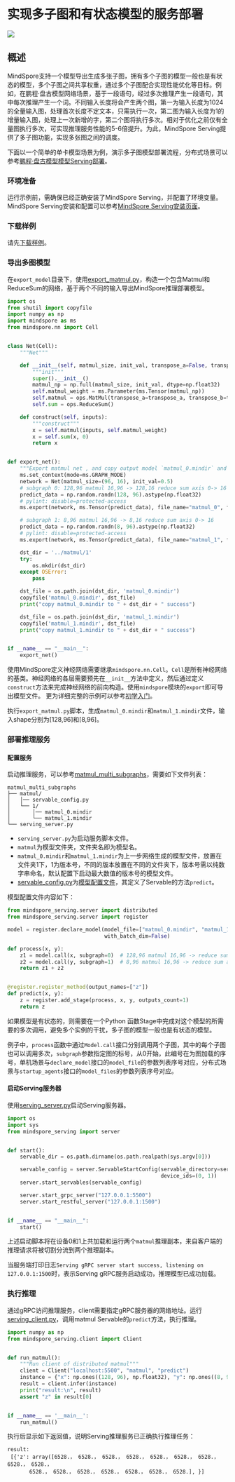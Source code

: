 # 实现多子图和有状态模型的服务部署

<a href="https://gitee.com/mindspore/docs/blob/r2.0.0-alpha/docs/serving/docs/source_zh_cn/serving_multi_subgraphs.md" target="_blank"><img src="https://mindspore-website.obs.cn-north-4.myhuaweicloud.com/website-images/master/resource/_static/logo_source.png"></a>

## 概述

MindSpore支持一个模型导出生成多张子图，拥有多个子图的模型一般也是有状态的模型，多个子图之间共享权重，通过多个子图配合实现性能优化等目标。例如，在鹏程·盘古模型网络场景，基于一段语句，经过多次推理产生一段语句，其中每次推理产生一个词。不同输入长度将会产生两个图，第一为输入长度为1024的全量输入图，处理首次长度不定文本，只需执行一次，第二图为输入长度为1的增量输入图，处理上一次新增的字，第二个图将执行多次。相对于优化之前仅有全量图执行多次，可实现推理服务性能的5-6倍提升。为此，MindSpore Serving提供了多子图功能，实现多张图之间的调度。

下面以一个简单的单卡模型场景为例，演示多子图模型部署流程，分布式场景可以参考[鹏程·盘古模型模型Serving部署](https://gitee.com/mindspore/models/tree/r2.0.0-alpha/official/nlp/Pangu_alpha#serving)。

### 环境准备

运行示例前，需确保已经正确安装了MindSpore Serving，并配置了环境变量。MindSpore Serving安装和配置可以参考[MindSpore Serving安装页面](https://www.mindspore.cn/serving/docs/zh-CN/r2.0.0-alpha/serving_install.html)。

### 下载样例

请先[下载样例](https://gitee.com/mindspore/serving/tree/r2.0.0-alpha/example/matmul_multi_subgraphs/)。

### 导出多图模型

在`export_model`目录下，使用[export_matmul.py](https://gitee.com/mindspore/serving/blob/r2.0.0-alpha/example/matmul_multi_subgraphs/export_model/export_matmul.py)，构造一个包含Matmul和ReduceSum的网络，基于两个不同的输入导出MindSpore推理部署模型。

```python
import os
from shutil import copyfile
import numpy as np
import mindspore as ms
from mindspore.nn import Cell


class Net(Cell):
    """Net"""

    def __init__(self, matmul_size, init_val, transpose_a=False, transpose_b=False):
        """init"""
        super().__init__()
        matmul_np = np.full(matmul_size, init_val, dtype=np.float32)
        self.matmul_weight = ms.Parameter(ms.Tensor(matmul_np))
        self.matmul = ops.MatMul(transpose_a=transpose_a, transpose_b=transpose_b)
        self.sum = ops.ReduceSum()

    def construct(self, inputs):
        """construct"""
        x = self.matmul(inputs, self.matmul_weight)
        x = self.sum(x, 0)
        return x


def export_net():
    """Export matmul net , and copy output model `matmul_0.mindir` and `matmul_1.mindir` to directory ../matmul/1"""
    ms.set_context(mode=ms.GRAPH_MODE)
    network = Net(matmul_size=(96, 16), init_val=0.5)
    # subgraph 0: 128,96 matmul 16,96 -> 128,16 reduce sum axis 0-> 16
    predict_data = np.random.randn(128, 96).astype(np.float32)
    # pylint: disable=protected-access
    ms.export(network, ms.Tensor(predict_data), file_name="matmul_0", file_format="MINDIR")

    # subgraph 1: 8,96 matmul 16,96 -> 8,16 reduce sum axis 0-> 16
    predict_data = np.random.randn(8, 96).astype(np.float32)
    # pylint: disable=protected-access
    ms.export(network, ms.Tensor(predict_data), file_name="matmul_1", file_format="MINDIR")

    dst_dir = '../matmul/1'
    try:
        os.mkdir(dst_dir)
    except OSError:
        pass

    dst_file = os.path.join(dst_dir, 'matmul_0.mindir')
    copyfile('matmul_0.mindir', dst_file)
    print("copy matmul_0.mindir to " + dst_dir + " success")

    dst_file = os.path.join(dst_dir, 'matmul_1.mindir')
    copyfile('matmul_1.mindir', dst_file)
    print("copy matmul_1.mindir to " + dst_dir + " success")


if __name__ == "__main__":
    export_net()
```

使用MindSpore定义神经网络需要继承`mindspore.nn.Cell`。`Cell`是所有神经网络的基类。神经网络的各层需要预先在`__init__`方法中定义，然后通过定义`construct`方法来完成神经网络的前向构造。使用`mindspore`模块的`export`即可导出模型文件。
更为详细完整的示例可以参考[初学入门](https://www.mindspore.cn/tutorials/zh-CN/r2.0.0-alpha/beginner/quick_start.html)。

执行`export_matmul.py`脚本，生成`matmul_0.mindir`和`matmul_1.mindir`文件，输入shape分别为[128,96]和[8,96]。

### 部署推理服务

#### 配置服务

启动推理服务，可以参考[matmul_multi_subgraphs](https://gitee.com/mindspore/serving/tree/r2.0.0-alpha/example/matmul_multi_subgraphs)，需要如下文件列表：

```text
matmul_multi_subgraphs
├── matmul/
│   │── servable_config.py
│   └── 1/
│       │── matmul_0.mindir
│       └── matmul_1.mindir
└── serving_server.py
```

- `serving_server.py`为启动服务脚本文件。
- `matmul`为模型文件夹，文件夹名即为模型名。
- `matmul_0.mindir`和`matmul_1.mindir`为上一步网络生成的模型文件，放置在文件夹1下，1为版本号，不同的版本放置在不同的文件夹下，版本号需以纯数字串命名，默认配置下启动最大数值的版本号的模型文件。
- [servable_config.py](https://gitee.com/mindspore/serving/blob/r2.0.0-alpha/example/matmul_multi_subgraphs/matmul/servable_config.py)为[模型配置文件](https://www.mindspore.cn/serving/docs/zh-CN/r2.0.0-alpha/serving_model.html)，其定义了Servable的方法`predict`。

模型配置文件内容如下：

```python
from mindspore_serving.server import distributed
from mindspore_serving.server import register

model = register.declare_model(model_file=["matmul_0.mindir", "matmul_1.mindir"], model_format="MindIR",
                               with_batch_dim=False)

def process(x, y):
    z1 = model.call(x, subgraph=0)  # 128,96 matmul 16,96 -> reduce sum axis 0-> 16
    z2 = model.call(y, subgraph=1)  # 8,96 matmul 16,96 -> reduce sum axis 0-> 16
    return z1 + z2


@register.register_method(output_names=["z"])
def predict(x, y):
    z = register.add_stage(process, x, y, outputs_count=1)
    return z
```

如果模型是有状态的，则需要在一个Python 函数Stage中完成对这个模型的所需要的多次调用，避免多个实例的干扰，多子图的模型一般也是有状态的模型。

例子中，`process`函数中通过`Model.call`接口分别调用两个子图，其中的每个子图也可以调用多次，`subgraph`参数指定图的标号，从0开始，此编号在为图加载的序号，单机场景与`declare_model`接口的`model_file`的参数列表序号对应，分布式场景与`startup_agents`接口的`model_files`的参数列表序号对应。

#### 启动Serving服务器

使用[serving_server.py](https://gitee.com/mindspore/serving/blob/r2.0.0-alpha/example/matmul_multi_subgraphs/serving_server.py)启动Serving服务器。

```python
import os
import sys
from mindspore_serving import server


def start():
    servable_dir = os.path.dirname(os.path.realpath(sys.argv[0]))

    servable_config = server.ServableStartConfig(servable_directory=servable_dir, servable_name="matmul",
                                                 device_ids=(0, 1))
    server.start_servables(servable_config)

    server.start_grpc_server("127.0.0.1:5500")
    server.start_restful_server("127.0.0.1:1500")


if __name__ == "__main__":
    start()
```

上述启动脚本将在设备0和1上共加载和运行两个`matmul`推理副本，来自客户端的推理请求将被切割分流到两个推理副本。

当服务端打印日志`Serving gRPC server start success, listening on 127.0.0.1:1500`时，表示Serving gRPC服务启动成功，推理模型已成功加载。

### 执行推理

通过gRPC访问推理服务，client需要指定gRPC服务器的网络地址。运行[serving_client.py](https://gitee.com/mindspore/serving/blob/r2.0.0-alpha/example/matmul_multi_subgraphs/serving_client.py)，调用matmul Servable的`predict`方法，执行推理。

```python
import numpy as np
from mindspore_serving.client import Client


def run_matmul():
    """Run client of distributed matmul"""
    client = Client("localhost:5500", "matmul", "predict")
    instance = {"x": np.ones((128, 96), np.float32), "y": np.ones((8, 96), np.float32)}
    result = client.infer(instance)
    print("result:\n", result)
    assert "z" in result[0]


if __name__ == '__main__':
    run_matmul()
```

执行后显示如下返回值，说明Serving推理服务已正确执行推理任务：

```text
result:
 [{'z': array([6528.， 6528.， 6528.， 6528.， 6528.， 6528.， 6528.， 6528.， 6528.，
       6528.， 6528.， 6528.， 6528.， 6528.， 6528.， 6528.], }]
```
